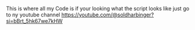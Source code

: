 This is where all my Code is if your looking what the script looks like just go to ny youtube channel
https://youtube.com/@soldharbinger?si=bBrt_5hk67we7kHW
